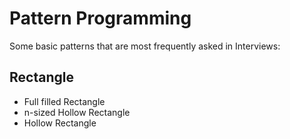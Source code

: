 # Pattern Programming

Some basic patterns that are most frequently asked in Interviews:





## Rectangle

- Full filled Rectangle
- n-sized Hollow Rectangle 
- Hollow Rectangle


